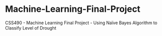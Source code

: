 # Machine-Learning-Final-Project
CSS490 - Machine Learning Final Project - Using Naïve Bayes Algorithm to Classify Level of Drought
